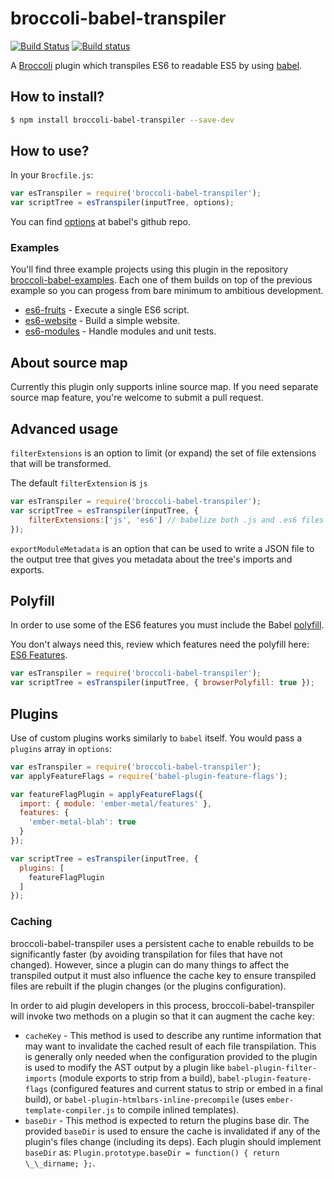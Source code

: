 # broccoli-babel-transpiler

[![Build Status](https://travis-ci.org/babel/broccoli-babel-transpiler.svg?branch=master)](https://travis-ci.org/babel/broccoli-babel-transpiler)
[![Build status](https://ci.appveyor.com/api/projects/status/a0nbd84m1x4y5fp5?svg=true)](https://ci.appveyor.com/project/embercli/broccoli-babel-transpiler)


A [Broccoli](https://github.com/broccolijs/broccoli) plugin which
transpiles ES6 to readable ES5 by using [babel](https://github.com/babel/babel).

## How to install?

```sh
$ npm install broccoli-babel-transpiler --save-dev
```

## How to use?

In your `Brocfile.js`:

```js
var esTranspiler = require('broccoli-babel-transpiler');
var scriptTree = esTranspiler(inputTree, options);
```

You can find [options](https://babeljs.io/docs/usage/options) at babel's
github repo.

### Examples

You'll find three example projects using this plugin in the repository [broccoli-babel-examples](https://github.com/givanse/broccoli-babel-examples).
Each one of them builds on top of the previous example so you can progess from bare minimum to ambitious development.

 * [es6-fruits](https://github.com/givanse/broccoli-babel-examples/tree/master/es6-fruits) - Execute a single ES6 script.
 * [es6-website](https://github.com/givanse/broccoli-babel-examples/tree/master/es6-website) - Build a simple website.
 * [es6-modules](https://github.com/givanse/broccoli-babel-examples/tree/master/es6-modules) - Handle modules and unit tests.

## About source map

Currently this plugin only supports inline source map. If you need
separate source map feature, you're welcome to submit a pull request.

## Advanced usage

`filterExtensions` is an option to limit (or expand) the set of file extensions that will be transformed.

The default `filterExtension` is `js`

```js
var esTranspiler = require('broccoli-babel-transpiler');
var scriptTree = esTranspiler(inputTree, {
    filterExtensions:['js', 'es6'] // babelize both .js and .es6 files
});
```

`exportModuleMetadata` is an option that can be used to write a JSON file to the output tree that gives you metadata about the tree's imports and exports.

## Polyfill

In order to use some of the ES6 features you must include the Babel [polyfill](http://babeljs.io/docs/usage/polyfill/#usage-in-browser).

You don't always need this, review which features need the polyfill here: [ES6 Features](https://babeljs.io/docs/learn-es6).

```js
var esTranspiler = require('broccoli-babel-transpiler');
var scriptTree = esTranspiler(inputTree, { browserPolyfill: true });
```

## Plugins

Use of custom plugins works similarly to `babel` itself. You would pass a `plugins` array in `options`:

```js
var esTranspiler = require('broccoli-babel-transpiler');
var applyFeatureFlags = require('babel-plugin-feature-flags');

var featureFlagPlugin = applyFeatureFlags({
  import: { module: 'ember-metal/features' },
  features: {
    'ember-metal-blah': true
  }
});

var scriptTree = esTranspiler(inputTree, {
  plugins: [
    featureFlagPlugin
  ]
});
```

### Caching

broccoli-babel-transpiler uses a persistent cache to enable rebuilds to be significantly faster (by avoiding transpilation for files that have not changed).
However, since a plugin can do many things to affect the transpiled output it must also influence the cache key to ensure transpiled files are rebuilt
if the plugin changes (or the plugins configuration).

In order to aid plugin developers in this process, broccoli-babel-transpiler will invoke two methods on a plugin so that it can augment the cache key:

* `cacheKey` - This method is used to describe any runtime information that may want to invalidate the cached result of each file transpilation. This is
  generally only needed when the configuration provided to the plugin is used to modify the AST output by a plugin like `babel-plugin-filter-imports` (module
  exports to strip from a build), `babel-plugin-feature-flags` (configured features and current status to strip or embed in a final build), or
  `babel-plugin-htmlbars-inline-precompile` (uses `ember-template-compiler.js` to compile inlined templates).
* `baseDir` - This method is expected to return the plugins base dir. The provided `baseDir` is used to ensure the cache is invalidated if any of the
  plugin's files change (including its deps). Each plugin should implement `baseDir` as: `Plugin.prototype.baseDir = function() { return \_\_dirname; };`.
